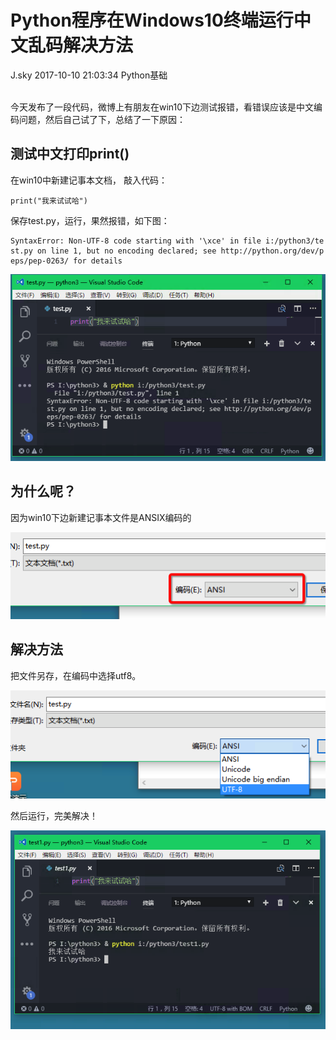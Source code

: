<div class="blog-article">
<h1 class="title">Python程序在Windows10终端运行中文乱码解决方法</h1>
<span class="author">J.sky</span>
<span class="time">2017-10-10 21:03:34</span>
<span class="tag">Python基础</span>
</div>
</br>

今天发布了一段代码，微博上有朋友在win10下边测试报错，看错误应该是中文编码问题，然后自己试了下，总结了一下原因：

## 测试中文打印print()

在win10中新建记事本文档， 敲入代码：

    print("我来试试哈")

保存test.py，运行，果然报错，如下图：

<pre><code>SyntaxError: Non-UTF-8 code starting with '\xce' in file i:/python3/te
st.py on line 1, but no encoding declared; see http://python.org/dev/p
eps/pep-0263/ for details</code></pre>

![输入图片说明](assets/images/media/upload/2017/10/Snip20171010_14.png)

## 为什么呢？

因为win10下边新建记事本文件是ANSIX编码的

![输入图片说明](assets/images/media/upload/2017/10/Snip20171010_15.png)

## 解决方法

把文件另存，在编码中选择utf8。

![输入图片说明](assets/images/media/upload/2017/10/Snip20171010_16.png)

然后运行，完美解决！

![输入图片说明](assets/images/media/upload/2017/10/Snip20171010_17.png)